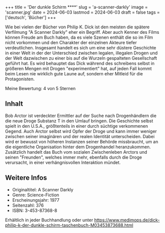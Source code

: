 +++
title = 'Der dunkle Schirm ****'
slug = 'a-scanner-darkly'
image = 'scanner.jpg'
date = 2024-06-03
lastmod = 2024-06-03
draft = false
tags = ['deutsch', 'Bücher']
+++

Wie bei vielen der Bücher von Philip K. Dick ist den meisten die spätere Verfilmung "A Scanner Darkly" eher ein Begriff. Aber auch Kenner des Films können Freude am Buch haben, da es viele Szenen enthält die so im Film nicht vorkommen und den Charakter der einzelnen Akteure tiefer verdeutlichen. Insgesamt handelt es sich um eine sehr düstere Geschichte in einer Welt in der der Unterschied zwischen legalen, illegalen Drogen und der Welt dazwischen zu einer bis auf die Wurzeln gespalteten Gesellschaft geführt hat. Es wird behauptet das Dick während des schreibens selbst in größeren Mengen mit Drogen "experimentiert" hat, auf jeden Fall kommt beim Lesen nie wirklich gute Laune auf, sondern eher Mitleid für die Protagonisten.

Meine Bewertung: 4 von 5 Sternen

## Inhalt

Bob Arctor ist verdeckter Ermittler auf der Suche nach Drogenhändlern die die neue Droge Substanz T in den Umlauf bringen. Die Geschichte selbst spielt in den U.S.A., größtenteils in einer durch süchtige verkommenen Gegend. Auch Arctor selbst wird Opfer der Droge und kann immer weniger zwischen seiner imaginären und der realen Identität unterscheiden. Dabei wird er bewusst von höheren Instanzen seiner Behörde missbraucht, um an die eigentliche Organisation hinter dem Drogenhandel heranzukommen. Zusätzlich handelt das Buch vom sozialen Zwischenleben Arctors und seinen "Freunden", welches immer mehr, ebenfalls durch die Droge verursacht, in einer verhängnisvollen Interaktion mündet.

## Weitere Infos

- Originaltitel: A Scanner Darkly
- Genre: Science-Fiction
- Erscheinungsjahr: 1977
- Seitenzahl: 376
- ISBN: 3-453-87368-8

Erhältlich in jeder Buchhandlung oder unter https://www.medimops.de/dick-philip-k-der-dunkle-schirm-taschenbuch-M03453873688.html